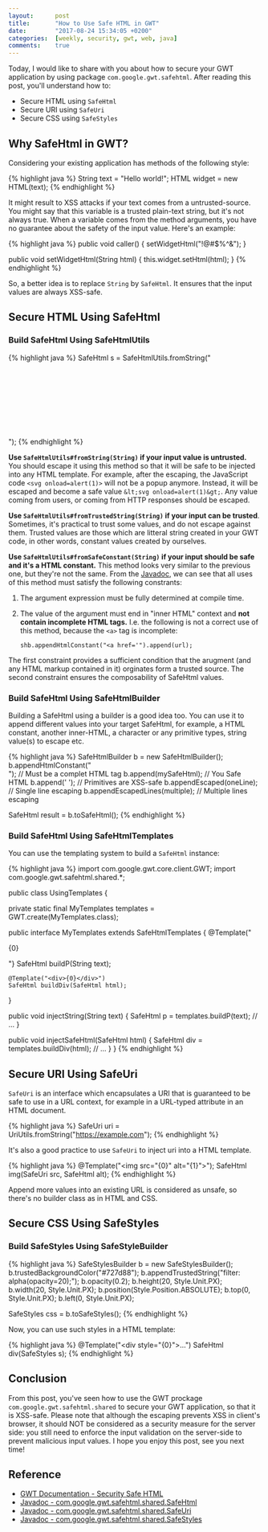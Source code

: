 ```yaml
---
layout:      post
title:       "How to Use Safe HTML in GWT"
date:        "2017-08-24 15:34:05 +0200"
categories:  [weekly, security, gwt, web, java]
comments:    true
---
```


Today, I would like to share with you about how to secure your GWT application
by using package `com.google.gwt.safehtml`. After reading this post, you'll
understand how to:

- Secure HTML using `SafeHtml`
- Secure URI using `SafeUri`
- Secure CSS using `SafeStyles`

<!--more-->

## Why SafeHtml in GWT?

Considering your existing application has methods of the following style:

{% highlight java %}
String text = "Hello world!";
HTML widget = new HTML(text);
{% endhighlight %}

It might result to XSS attacks if your text comes from a untrusted-source. You
might say that this variable is a trusted plain-text string, but it's not always
true. When a variable comes from the method arguments, you have no guarantee
about the safety of the input value. Here's an example:

{% highlight java %}
public void caller() {
  setWidgetHtml("!@#$%^&");
}

public void setWidgetHtml(String html) {
  this.widget.setHtml(html);
}
{% endhighlight %}

So, a better idea is to replace `String` by `SafeHtml`. It ensures that the
input values are always XSS-safe.

## Secure HTML Using SafeHtml

### Build SafeHtml Using SafeHtmlUtils

{% highlight java %}
SafeHtml s = SafeHtmlUtils.fromString("<svg onload=alert(1)>");
SafeHtml t = SafeHtmlUtils.fromTrustedString("Hello world!");
SafeHtml c = SafeHtmlUtils.fromSafeConstant("<br>");
{% endhighlight %}

**Use `SafeHtmlUtils#fromString(String)` if your input value is untrusted.** You
should escape it using this method so that it will be safe to be injected into
any HTML template. For example, after the escaping, the JavaScript code
`<svg onload=alert(1)>` will not be a popup anymore. Instead, it will be escaped
and become a safe value `&lt;svg onload=alert(1)&gt;`. Any value coming from
users, or coming from HTTP responses should be escaped.

**Use `SafeHtmlUtils#fromTrustedString(String)` if your input can be trusted**.
Sometimes, it's practical to trust some values, and do not escape against them.
Trusted values are those which are litteral string created in your GWT code, in
other words, constant values created by ourselves.

**Use `SafeHtmlUtils#fromSafeConstant(String)` if your input should be safe and
it's a HTML constant.** This method looks very similar to the previous one, but
they're not the same. From the [Javadoc][fromSafeConstant], we can see that all
uses of this method must satisfy the following constrants:

1. The argument expression must be fully determined at compile time.
2. The value of the argument must end in "inner HTML" context and **not contain
incomplete HTML tags.** I.e. the following is not a correct use of this method,
because the `<a>` tag is incomplete:

       shb.appendHtmlConstant("<a href='").append(url);

The first constraint provides a sufficient condition that the arugment (and any
HTML markup contained in it) orginates form a trusted source. The second
constraint ensures the composability of SafeHtml values.

### Build SafeHtml Using SafeHtmlBuilder

Building a SafeHtml using a builder is a good idea too. You can use it to append
different values into your target SafeHtml, for example, a HTML constant,
another inner-HTML, a character or any primitive types, string value(s) to
escape etc.

{% highlight java %}
SafeHtmlBuilder b = new SafeHtmlBuilder();
b.appendHtmlConstant("<br>");   // Must be a complet HTML tag
b.append(mySafeHtml);           // You Safe HTML
b.append(' ');                  // Primitives are XSS-safe
b.appendEscaped(oneLine);       // Single line escaping
b.appendEscapedLines(multiple); // Multiple lines escaping

SafeHtml result = b.toSafeHtml();
{% endhighlight %}

### Build SafeHtml Using SafeHtmlTemplates

You can use the templating system to build a `SafeHtml` instance:

{% highlight java %}
import com.google.gwt.core.client.GWT;
import com.google.gwt.safehtml.shared.*;

public class UsingTemplates {

  private static final MyTemplates templates
      = GWT.create(MyTemplates.class);

  public interface MyTemplates extends SafeHtmlTemplates {
    @Template("<p>{0}</p>"}
    SafeHtml buildP(String text);

    @Template("<div>{0}</div>")
    SafeHtml buildDiv(SafeHtml html);
  }

  public void injectString(String text) {
    SafeHtml p = templates.buildP(text);
    // ...
  }

  public void injectSafeHtml(SafeHtml html) {
    SafeHtml div = templates.buildDiv(html);
    // ...
  }
}
{% endhighlight %}

## Secure URI Using SafeUri

`SafeUri` is an interface which encapsulates a URI that is guaranteed to be safe
to use in a URL context, for example in a URL-typed attribute in an HTML
document.

{% highlight java %}
SafeUri uri = UriUtils.fromString("https://example.com");
{% endhighlight %}

It's also a good practice to use `SafeUri` to inject uri into a HTML template.

{% highlight java %}
@Template("<img src=\"{0}\" alt=\"{1}\">");
SafeHtml img(SafeUri src, SafeHtml alt);
{% endhighlight %}

Append more values into an existing URL is considered as unsafe, so there's no
builder class as in HTML and CSS.

## Secure CSS Using SafeStyles

### Build SafeStyles Using SafeStyleBuilder

{% highlight java %}
SafeStylesBuilder b = new SafeStylesBuilder();
b.trustedBackgroundColor("#727d88");
b.appendTrustedString("filter: alpha(opacity=20);");
b.opacity(0.2);
b.height(20, Style.Unit.PX);
b.width(20, Style.Unit.PX);
b.position(Style.Position.ABSOLUTE);
b.top(0, Style.Unit.PX);
b.left(0, Style.Unit.PX);

SafeStyles css = b.toSafeStyles();
{% endhighlight %}

Now, you can use such styles in a HTML template:

{% highlight java %}
@Template("<div style=\"{0}\">...</div>")
SafeHtml div(SafeStyles s);
{% endhighlight %}

## Conclusion

From this post, you've seen how to use the GWT prockage
`com.google.gwt.safehtml.shared` to secure your GWT application, so that it is
XSS-safe. Please note that although the escaping prevents XSS in client's
browser, it should NOT be considered as a security measure for the server side:
you still need to enforce the input validation on the server-side to prevent
malicious input values. I hope you enjoy this post, see you next time!

## Reference

- [GWT Documentation - Security Safe HTML](http://www.gwtproject.org/doc/latest/DevGuideSecuritySafeHtml.html)
- [Javadoc - com.google.gwt.safehtml.shared.SafeHtml](http://www.gwtproject.org/javadoc/latest/com/google/gwt/safehtml/shared/SafeHtml.html)
- [Javadoc - com.google.gwt.safehtml.shared.SafeUri](http://www.gwtproject.org/javadoc/latest/com/google/gwt/safehtml/shared/SafeUri.html)
- [Javadoc - com.google.gwt.safehtml.shared.SafeStyles](http://www.gwtproject.org/javadoc/latest/com/google/gwt/safecss/shared/SafeStyles.html)

[fromSafeConstant]: http://www.gwtproject.org/javadoc/latest/com/google/gwt/safehtml/shared/SafeHtmlUtils.html#fromSafeConstant-java.lang.String-
